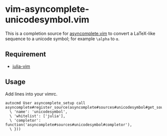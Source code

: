 vim-asyncomplete-unicodesymbol.vim
==================================

This is a completion source for [asyncomplete.vim](https://github.com/prabirshrestha/asyncomplete.vim) to convert a LaTeX-like sequence to a unicode symbol; for example `\alpha` to `α`.

## Requirement

 - [julia-vim](https://github.com/JuliaEditorSupport/julia-vim)

## Usage

Add lines into your vimrc.

```vim
autocmd User asyncomplete_setup call asyncomplete#register_source(asyncomplete#sources#unicodesymbol#get_source_options({
  \ 'name': 'unicodesymbol',
  \ 'whitelist': ['julia'],
  \ 'completor': function('asyncomplete#sources#unicodesymbol#completor'),
  \ }))
```
